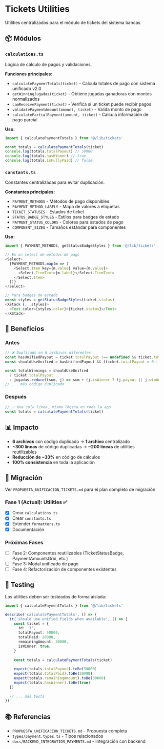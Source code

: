 # Tickets Utilities

Utilities centralizados para el módulo de tickets del sistema bancas.

## 📦 Módulos

### `calculations.ts`

Lógica de cálculo de pagos y validaciones.

**Funciones principales:**

- `calculatePaymentTotals(ticket)` - Calcula totales de pago con sistema unificado v2.0
- `getWinningJugadas(ticket)` - Obtiene jugadas ganadoras con montos normalizados
- `canReceivePayment(ticket)` - Verifica si un ticket puede recibir pagos
- `validatePaymentAmount(amount, ticket)` - Valida monto de pago
- `calculatePartialPayment(amount, ticket)` - Calcula información de pago parcial

**Uso:**

```typescript
import { calculatePaymentTotals } from '@/lib/tickets'

const totals = calculatePaymentTotals(ticket)
console.log(totals.totalPayout) // 50000
console.log(totals.hasWinner) // true
console.log(totals.isFullyPaid) // false
```

### `constants.ts`

Constantes centralizadas para evitar duplicación.

**Constantes principales:**

- `PAYMENT_METHODS` - Métodos de pago disponibles
- `PAYMENT_METHOD_LABELS` - Mapa de valores a etiquetas
- `TICKET_STATUSES` - Estados de ticket
- `STATUS_BADGE_STYLES` - Estilos para badges de estado
- `PAYMENT_STATUS_COLORS` - Colores para estados de pago
- `COMPONENT_SIZES` - Tamaños estándar para componentes

**Uso:**

```typescript
import { PAYMENT_METHODS, getStatusBadgeStyles } from '@/lib/tickets'

// En un select de métodos de pago
<Select>
  {PAYMENT_METHODS.map(m => (
    <Select.Item key={m.value} value={m.value}>
      <Select.ItemText>{m.label}</Select.ItemText>
    </Select.Item>
  ))}
</Select>

// Para badges de estado
const styles = getStatusBadgeStyles(ticket.status)
<XStack {...styles}>
  <Text color={styles.color}>{ticket.status}</Text>
</XStack>
```

## 🎯 Beneficios

### Antes

```typescript
// ❌ Duplicado en 6 archivos diferentes
const hasUnifiedPayout = ticket.totalPayout !== undefined && ticket.totalPayout !== null
const shouldUseUnified = hasUnifiedPayout && (ticket.totalPayout > 0 || !hasWinner)

const totalWinnings = shouldUseUnified
  ? ticket.totalPayout
  : jugadas.reduce((sum, j) => sum + (j.isWinner ? (j.payout || j.winAmount || 0) : 0), 0)
// ... más código duplicado
```

### Después

```typescript
// ✅ Una sola línea, misma lógica en toda la app
const totals = calculatePaymentTotals(ticket)
```

## 📊 Impacto

- **6 archivos** con código duplicado → **1 archivo** centralizado
- **~300 líneas** de código duplicadas → **~200 líneas** de utilities reutilizables
- **Reducción de ~33%** en código de cálculos
- **100% consistencia** en toda la aplicación

## 🔄 Migración

Ver `PROPUESTA_UNIFICACION_TICKETS.md` para el plan completo de migración.

### Fase 1 (Actual): Utilities ✅

- [x] Crear `calculations.ts`
- [x] Crear `constants.ts`
- [x] Extender `formatters.ts`
- [x] Documentación

### Próximas Fases

- [ ] Fase 2: Componentes reutilizables (TicketStatusBadge, PaymentAmountsGrid, etc.)
- [ ] Fase 3: Modal unificado de pago
- [ ] Fase 4: Refactorización de componentes existentes

## 🧪 Testing

Los utilities deben ser testeados de forma aislada:

```typescript
import { calculatePaymentTotals } from '@/lib/tickets'

describe('calculatePaymentTotals', () => {
  it('should use unified fields when available', () => {
    const ticket = {
      id: '1',
      totalPayout: 50000,
      totalPaid: 20000,
      remainingAmount: 30000,
      isWinner: true,
    }
    
    const totals = calculatePaymentTotals(ticket)
    
    expect(totals.totalPayout).toBe(50000)
    expect(totals.totalPaid).toBe(20000)
    expect(totals.remainingAmount).toBe(30000)
    expect(totals.hasWinner).toBe(true)
  })
  
  // ... más tests
})
```

## 📚 Referencias

- `PROPUESTA_UNIFICACION_TICKETS.md` - Propuesta completa
- `types/payment.types.ts` - Tipos relacionados
- `docs/BACKEND_INTEGRATION_PAYMENTS.md` - Integración con backend

